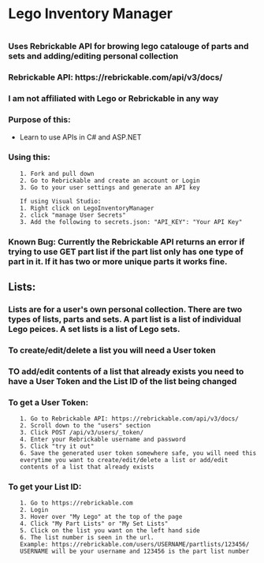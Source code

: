 <h1> Lego Inventory Manager <h1>
<h3> Uses Rebrickable API for browing lego catalouge of parts and sets and adding/editing personal collection </h3>
<h3> Rebrickable API: https://rebrickable.com/api/v3/docs/</h3>
<h3>I am not affiliated with Lego or Rebrickable in any way</h3>
<h3> Purpose of this:</h3>
  
  * Learn to use APIs in C# and ASP.NET
  
<h3>Using this:</h3>
  <ol>
    
    1. Fork and pull down
    2. Go to Rebrickable and create an account or Login
    3. Go to your user settings and generate an API key
    
    If using Visual Studio:
    1. Right click on LegoInventoryManager
    2. click "manage User Secrets"
    3. Add the following to secrets.json: "API_KEY": "Your API Key"
  </ol>
 
    
<h3> Known Bug: Currently the Rebrickable API returns an error if trying to use GET part list if the part list only has one type of part in it. If it has two or more unique parts it works fine.</h3>
  
<h2>Lists:</h2>
<h3> Lists are for a user's own personal collection. There are two types of lists, parts and sets. A part list is a list of individual Lego peices. A set lists is a list of Lego sets.</h3>
<h3>To create/edit/delete a list you will need a User token</h3>
<h3>TO add/edit contents of a list that already exists you need to have a User Token and the List ID of the list being changed</h3>

<h3>To get a User Token:</h3>
  <ol>
    
    1. Go to Rebrickable API: https://rebrickable.com/api/v3/docs/
    2. Scroll down to the "users" section
    3. Click POST /api/v3/users/_token/
    4. Enter your Rebrickable username and password
    5. Click "try it out"
    6. Save the generated user token somewhere safe, you will need this everytime you want to create/edit/delete a list or add/edit contents of a list that already exists
    
  </ol>
<h3> To get your List ID: </h3>
  <ol>
    
    1. Go to https://rebrickable.com
    2. Login
    3. Hover over "My Lego" at the top of the page
    4. Click "My Part Lists" or "My Set Lists"
    5. Click on the list you want on the left hand side
    6. The list number is seen in the url. 
    Example: https://rebrickable.com/users/USERNAME/partlists/123456/
    USERNAME will be your username and 123456 is the part list number
  </ol>

  
